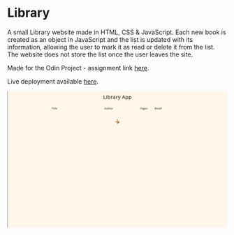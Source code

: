 # Library

A small Library website made in HTML, CSS & JavaScript. Each new book is created as an object in JavaScript and the list is updated with its information, allowing the user to mark it as read or delete it from the list. The website does not store the list once the user leaves the site.

Made for the Odin Project - assignment link <a href="https://www.theodinproject.com/lessons/node-path-javascript-library">here</a>.

Live deployment available <a href="https://volfy.github.io/library-odin/">here</a>.

![Animated GIF walking through functionality of library website](library.gif)
